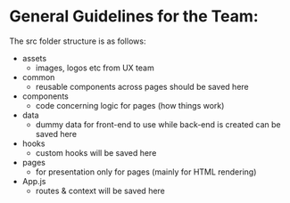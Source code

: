 # General Guidelines for the Team:
The src folder structure is as follows:
- assets
    - images, logos etc from UX team
- common
    - reusable components across pages should be saved here
- components
    - code concerning logic for pages (how things work)
- data
    - dummy data for front-end to use while back-end is created can be saved here
- hooks
    - custom hooks will be saved here
- pages
    - for presentation only for pages (mainly for HTML rendering)
- App.js
    - routes & context will be saved here
